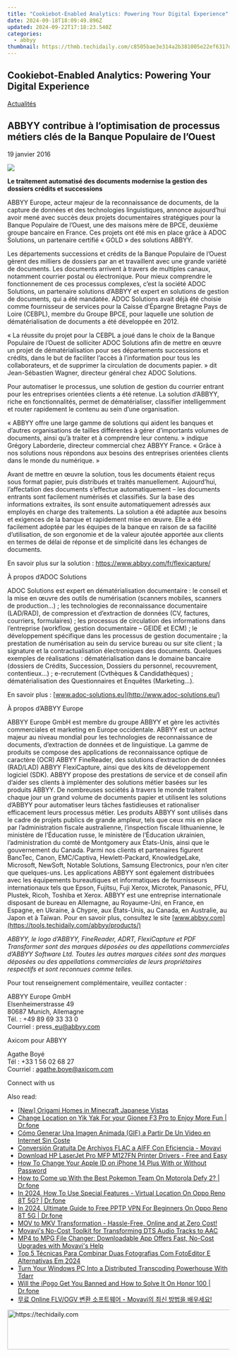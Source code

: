 ```yaml
---
title: "Cookiebot-Enabled Analytics: Powering Your Digital Experience"
date: 2024-09-18T18:09:49.896Z
updated: 2024-09-22T17:18:23.540Z
categories:
  - abbyy
thumbnail: https://thmb.techidaily.com/c8505bae3e314a2b381005e22ef6317da32419f0b4525c4f54b2150317447813.jpg
---
```


## Cookiebot-Enabled Analytics: Powering Your Digital Experience

[Actualités](https://tools.techidaily.com/abbyy/products/)

## ABBYY contribue à l’optimisation de processus métiers clés de la Banque Populaire de l’Ouest

19 janvier 2016

![](https://content.abbyy.com/-/media/project/abbyy/abbyy/branchtemplates/shutterstock_1272462163_1296-x-729.jpg?h=729&iar=0&w=1296)

**Le traitement automatisé des documents modernise la gestion des dossiers crédits et successions**  
  
ABBYY Europe, acteur majeur de la reconnaissance de documents, de la capture de données et des technologies linguistiques, annonce aujourd’hui avoir mené avec succès deux projets documentaires stratégiques pour la Banque Populaire de l’Ouest, une des maisons mère de BPCE, deuxième groupe bancaire en France. Ces projets ont été mis en place grâce à ADOC Solutions, un partenaire certifié « GOLD » des solutions ABBYY.

Les départements successions et crédits de la Banque Populaire de l’Ouest gèrent des milliers de dossiers par an et travaillent avec une grande variété de documents. Les documents arrivent à travers de multiples canaux, notamment courrier postal ou électronique. Pour mieux comprendre le fonctionnement de ces processus complexes, c’est la société ADOC Solutions, un partenaire solutions d’ABBYY et expert en solutions de gestion de documents, qui a été mandatée. ADOC Solutions avait déjà été choisie comme fournisseur de services pour la Caisse d’Épargne Bretagne Pays de Loire (CEBPL), membre du Groupe BPCE, pour laquelle une solution de dématérialisation de documents a été développée en 2012.

« La réussite du projet pour la CEBPL a joué dans le choix de la Banque Populaire de l’Ouest de solliciter ADOC Solutions afin de mettre en œuvre un projet de dématérialisation pour ses départements successions et crédits, dans le but de faciliter l’accès à l’information pour tous les collaborateurs, et de supprimer la circulation de documents papier. » dit Jean-Sébastien Wagner, directeur général chez ADOC Solutions.

Pour automatiser le processus, une solution de gestion du courrier entrant pour les entreprises orientées clients a été retenue. La solution d’ABBYY, riche en fonctionnalités, permet de dématérialiser, classifier intelligemment et router rapidement le contenu au sein d’une organisation.

« ABBYY offre une large gamme de solutions qui aident les banques et d’autres organisations de tailles différentes à gérer d’importants volumes de documents, ainsi qu’à traiter et à comprendre leur contenu. » indique Grégory Laborderie, directeur commercial chez ABBYY France. « Grâce à nos solutions nous répondons aux besoins des entreprises orientées clients dans le monde du numérique. »

Avant de mettre en œuvre la solution, tous les documents étaient reçus sous format papier, puis distribués et traités manuellement. Aujourd’hui, l’affectation des documents s’effectue automatiquement – les documents entrants sont facilement numérisés et classifiés. Sur la base des informations extraites, ils sont ensuite automatiquement adressés aux employés en charge des traitements. La solution a été adaptée aux besoins et exigences de la banque et rapidement mise en œuvre. Elle a été facilement adoptée par les équipes de la banque en raison de sa facilité d’utilisation, de son ergonomie et de la valeur ajoutée apportée aux clients en termes de délai de réponse et de simplicité dans les échanges de documents.

En savoir plus sur la solution : <https://www.abbyy.com/fr/flexicapture/>

À propos d’ADOC Solutions

ADOC Solutions est expert en dématérialisation documentaire : le conseil et la mise en œuvre des outils de numérisation (scanners mobiles, scanners de production…) ; les technologies de reconnaissance documentaire (LAD/RAD), de compression et d’extraction de données (CV, factures, courriers, formulaires) ; les processus de circulation des informations dans l’entreprise (workflow, gestion documentaire – GEIDE et ECM) ; le développement spécifique dans les processus de gestion documentaire ; la prestation de numérisation au sein du service bureau ou sur site client ; la signature et la contractualisation électroniques des documents. Quelques exemples de réalisations : dématérialisation dans le domaine bancaire (dossiers de Crédits, Succession, Dossiers du personnel, recouvrement, contentieux…) ; e-recrutement (Cvthèques & Candidathèques) ; dématérialisation des Questionnaires et Enquêtes (Marketing…).

En savoir plus : [www.adoc-solutions.eu](http://www.adoc-solutions.eu/)

À propos d’ABBYY Europe

ABBYY Europe GmbH est membre du groupe ABBYY et gère les activités commerciales et marketing en Europe occidentale. ABBYY est un acteur majeur au niveau mondial pour les technologies de reconnaissance de documents, d’extraction de données et de linguistique. La gamme de produits se compose des applications de reconnaissance optique de caractère (OCR) ABBYY FineReader, des solutions d’extraction de données (RAD/LAD) ABBYY FlexiCapture, ainsi que des kits de développement logiciel (SDK). ABBYY propose des prestations de service et de conseil afin d’aider ses clients à implémenter des solutions métier basées sur les produits ABBYY. De nombreuses sociétés à travers le monde traitent chaque jour un grand volume de documents papier et utilisent les solutions d’ABBYY pour automatiser leurs tâches fastidieuses et rationaliser efficacement leurs processus métier. Les produits ABBYY sont utilisés dans le cadre de projets publics de grande ampleur, tels que ceux mis en place par l’administration fiscale australienne, l’inspection fiscale lithuanienne, le ministère de l’Éducation russe, le ministère de l’Éducation ukrainien, l’administration du comté de Montgomery aux États-Unis, ainsi que le gouvernement du Canada. Parmi nos clients et partenaires figurent BancTec, Canon, EMC/Captiva, Hewlett-Packard, KnowledgeLake, Microsoft, NewSoft, Notable Solutions, Samsung Electronics, pour n’en citer que quelques-uns. Les applications ABBYY sont également distribuées avec les équipements bureautiques et informatiques de fournisseurs internationaux tels que Epson, Fujitsu, Fuji Xerox, Microtek, Panasonic, PFU, Plustek, Ricoh, Toshiba et Xerox. ABBYY est une entreprise internationale disposant de bureau en Allemagne, au Royaume-Uni, en France, en Espagne, en Ukraine, à Chypre, aux États-Unis, au Canada, en Australie, au Japon et à Taïwan. Pour en savoir plus, consultez le site [www.abbyy.com](https://tools.techidaily.com/abbyy/products/) 

_ABBYY, le logo d’ABBYY, FineReader, ADRT, FlexiCapture et PDF Transformer sont des marques déposées ou des appellations commerciales d’ABBYY Software Ltd. Toutes les autres marques citées sont des marques déposées ou des appellations commerciales de leurs propriétaires respectifs et sont reconnues comme telles._

Pour tout renseignement complémentaire, veuillez contacter :

ABBYY Europe GmbH  
Elsenheimerstrasse 49  
80687 Munich, Allemagne  
Tél. : +49 89 69 33 33 0  
Courriel : press\_eu@abbyy.com

Axicom pour ABBYY

Agathe Boyé  
Tél : +33 1 56 02 68 27  
Courriel : agathe.boye@axicom.com

Connect with us

<ins class="adsbygoogle"
     style="display:block"
     data-ad-format="autorelaxed"
     data-ad-client="ca-pub-7571918770474297"
     data-ad-slot="1223367746"></ins>

<ins class="adsbygoogle"
     style="display:block"
     data-ad-client="ca-pub-7571918770474297"
     data-ad-slot="8358498916"
     data-ad-format="auto"
     data-full-width-responsive="true"></ins>

<span class="atpl-alsoreadstyle">Also read:</span>
<div><ul>
<li><a href="https://remote-screen-capture.techidaily.com/new-origami-homes-in-minecraft-japanese-vistas/"><u>[New] Origami Homes in Minecraft Japanese Vistas</u></a></li>
<li><a href="https://location-social.techidaily.com/change-location-on-yik-yak-for-your-gionee-f3-pro-to-enjoy-more-fun-drfone-by-drfone-virtual-android/"><u>Change Location on Yik Yak For your Gionee F3 Pro to Enjoy More Fun | Dr.fone</u></a></li>
<li><a href="https://some-tips.techidaily.com/como-generar-una-imagen-animada-gif-a-partir-de-un-video-en-internet-sin-coste/"><u>Cómo Generar Una Imagen Animada (GIF) a Partir De Un Video en Internet Sin Coste</u></a></li>
<li><a href="https://some-tips.techidaily.com/conversion-gratuita-de-archivos-flac-a-aiff-con-eficiencia-movavi/"><u>Conversión Gratuita De Archivos FLAC a AIFF Con Eficiencia - Movavi</u></a></li>
<li><a href="https://hardware-help.techidaily.com/download-hp-laserjet-pro-mfp-m127fn-printer-drivers-free-and-easy/"><u>Download HP LaserJet Pro MFP M127FN Printer Drivers - Free and Easy</u></a></li>
<li><a href="https://ios-unlock.techidaily.com/how-to-change-your-apple-id-on-iphone-14-plus-with-or-without-password-by-drfone-ios/"><u>How To Change Your Apple ID on iPhone 14 Plus With or Without Password</u></a></li>
<li><a href="https://android-pokemon-go.techidaily.com/how-to-come-up-with-the-best-pokemon-team-on-motorola-defy-2-drfone-by-drfone-virtual-android/"><u>How to Come up With the Best Pokemon Team On Motorola Defy 2? | Dr.fone</u></a></li>
<li><a href="https://phone-solutions.techidaily.com/in-2024-how-to-use-special-features-virtual-location-on-oppo-reno-8t-5g-drfone-by-drfone-virtual-android/"><u>In 2024, How To Use Special Features - Virtual Location On Oppo Reno 8T 5G? | Dr.fone</u></a></li>
<li><a href="https://phone-solutions.techidaily.com/in-2024-ultimate-guide-to-free-pptp-vpn-for-beginners-on-oppo-reno-8t-5g-drfone-by-drfone-virtual-android/"><u>In 2024, Ultimate Guide to Free PPTP VPN For Beginners On Oppo Reno 8T 5G | Dr.fone</u></a></li>
<li><a href="https://some-tips.techidaily.com/mov-to-mkv-transformation-hassle-free-online-and-at-zero-cost/"><u>MOV to MKV Transformation - Hassle-Free, Online and at Zero Cost!</u></a></li>
<li><a href="https://some-tips.techidaily.com/movavis-no-cost-toolkit-for-transforming-dts-audio-tracks-to-aac/"><u>Movavi's No-Cost Toolkit for Transforming DTS Audio Tracks to AAC</u></a></li>
<li><a href="https://some-tips.techidaily.com/mp4-to-mpg-file-changer-downloadable-app-offers-fast-no-cost-upgrades-with-movavis-help/"><u>MP4 to MPG File Changer: Downloadable App Offers Fast, No-Cost Upgrades with Movavi's Help</u></a></li>
<li><a href="https://some-tips.techidaily.com/top-5-tecnicas-para-combinar-duas-fotografias-com-fotoeditor-e-alternativas-em-2024/"><u>Top 5 Técnicas Para Combinar Duas Fotografias Com FotoEditor E Alternativas Em 2024</u></a></li>
<li><a href="https://win11.techidaily.com/turn-your-windows-pc-into-a-distributed-transcoding-powerhouse-with-tdarr/"><u>Turn Your Windows PC Into a Distributed Transcoding Powerhouse With Tdarr</u></a></li>
<li><a href="https://fake-location.techidaily.com/will-the-ipogo-get-you-banned-and-how-to-solve-it-on-honor-100-drfone-by-drfone-virtual-android/"><u>Will the iPogo Get You Banned and How to Solve It On Honor 100 | Dr.fone</u></a></li>
<li><a href="https://some-tips.techidaily.com/online-flvogv-movavi/"><u>무료 Online FLV/OGV 변환 소프트웨어 - Movavi의 최신 방법을 배우세요!</u></a></li>
</ul></div>

<!-- affiliate ads begin -->
<a href="https://aligracehair.sjv.io/c/5597632/2135405/19272" target="_top" id="2135405">
  <img src="//a.impactradius-go.com/display-ad/19272-2135405" border="0" alt="https://techidaily.com" width="728" height="90"/>
</a>
<img height="0" width="0" src="https://aligracehair.sjv.io/i/5597632/2135405/19272" style="position:absolute;visibility:hidden;" border="0" />
<!-- affiliate ads end -->

